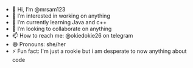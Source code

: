 - 👋 Hi, I’m @mrsam123
- 👀 I’m interested in working on anything
- 🌱 I’m currently learning Java and c++
- 💞️ I’m looking to collaborate on anything
- 📫 How to reach me: @okiedokie26 on telegram
- 😄 Pronouns: she/her
- ⚡ Fun fact: I'm just a rookie but i am desperate to now anything about code

<!---
mrsam123/mrsam123 is a ✨ special ✨ repository because its `README.md` (this file) appears on your GitHub profile.
You can click the Preview link to take a look at your changes.
--->
